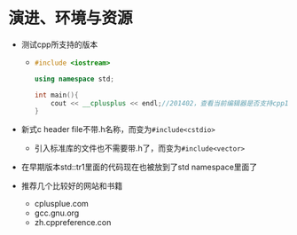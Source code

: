 # 演进、环境与资源

- 测试cpp所支持的版本

  - ```cpp
    #include <iostream>
    
    using namespace std;
    
    int main(){
        cout << __cplusplus << endl;//201402，查看当前编辑器是否支持cpp14的版本
    }
    ```

- 新式c header file不带.h名称，而变为`#include<cstdio>`

  - 引入标准库的文件也不需要带.h了，而变为`#include<vector>`

- 在早期版本std::tr1里面的代码现在也被放到了std namespace里面了

- 推荐几个比较好的网站和书籍

  - cplusplue.com
  - gcc.gnu.org
  - zh.cppreference.con
